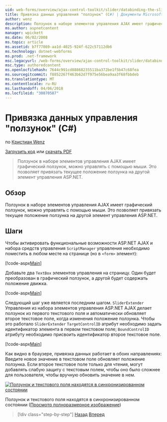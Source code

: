 ```yaml
---
uid: web-forms/overview/ajax-control-toolkit/slider/databinding-the-slider-control-cs
title: Привязка данных управления "ползунок" (C#) | Документы Microsoft
author: wenz
description: Ползунок в наборе элементов управления AJAX имеет графический ползунок, можно управлять с помощью мыши. Это позволяет привязать текущий иция...
ms.author: aspnetcontent
manager: wpickett
ms.date: 06/02/2008
ms.topic: article
ms.assetid: b7f77869-aa1d-4025-924f-622c57112db6
ms.technology: dotnet-webforms
ms.prod: .net-framework
msc.legacyurl: /web-forms/overview/ajax-control-toolkit/slider/databinding-the-slider-control-cs
msc.type: authoredcontent
ms.openlocfilehash: 7644c991cd88868235511ba372be1f5b47c68fea
ms.sourcegitcommit: f8852267f463b62d7f975e56bea9aa3f68fbbdeb
ms.translationtype: MT
ms.contentlocale: ru-RU
ms.lasthandoff: 04/06/2018
ms.locfileid: "30870587"
---
```

<a name="databinding-the-slider-control-c"></a>Привязка данных управления "ползунок" (C#)
====================
по [Кристиан Wenz](https://github.com/wenz)

[Загрузить код](http://download.microsoft.com/download/9/3/f/93f8daea-bebd-4821-833b-95205389c7d0/Slider0.cs.zip) или [скачать PDF](http://download.microsoft.com/download/2/d/c/2dc10e34-6983-41d4-9c08-f78f5387d32b/slider0CS.pdf)

> Ползунок в наборе элементов управления AJAX имеет графический ползунок, можно управлять с помощью мыши. Это позволяет привязать текущее положение ползунка на другой элемент управления ASP.NET.


## <a name="overview"></a>Обзор

Ползунок в наборе элементов управления AJAX имеет графический ползунок, можно управлять с помощью мыши. Это позволяет привязать текущее положение ползунка на другой элемент управления ASP.NET.

## <a name="steps"></a>Шаги

Чтобы активировать функциональные возможности ASP.NET AJAX и набора средств управления `ScriptManager` управления необходимо поместить в любом месте на странице (но в `<form>` элемент):

[!code-aspx[Main](databinding-the-slider-control-cs/samples/sample1.aspx)]

Добавьте два `TextBox` элементов управления на страницу. Один будет преобразован в графический ползунок, а другой будет содержать положение движка.

[!code-aspx[Main](databinding-the-slider-control-cs/samples/sample2.aspx)]

Следующий шаг уже является последним шагом. `SliderExtender` Управления из набора элементов управления ASP.NET AJAX делает ползунок из первого текстового поля и автоматически обновляет второе текстовое поле, когда изменения положение ползунка. Чтобы это работало `SliderExtender` `TargetControlID` атрибут необходимо задать идентификатор элемента в первом текстовом поле; `BoundControlID` атрибуту необходимо присвоить идентификатор второе текстовое поле.

[!code-aspx[Main](databinding-the-slider-control-cs/samples/sample3.aspx)]

Как видно в браузере, привязка данных работает в обоих направлениях: Введите новое значение в текстовом поле обновляет положение ползунка. Если второе текстовое поле только для чтения, могут добавлять слабую защиту с текстовым полем, чтобы оно было сложнее для пользователя, чтобы вручную обновить значение в нем.


[![Ползунок и текстового поля находятся в синхронизированном состоянии](databinding-the-slider-control-cs/_static/image2.png)](databinding-the-slider-control-cs/_static/image1.png)

Ползунок и текстового поля находятся в синхронизированном состоянии ([Просмотр полноразмерное изображение](databinding-the-slider-control-cs/_static/image3.png))

> [!div class="step-by-step"]
> [Назад](using-the-slider-control-with-auto-postback-cs.md)
> [Вперед](using-the-slider-control-with-auto-postback-vb.md)
